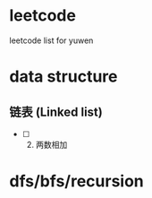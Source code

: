 # leetcode
leetcode list for yuwen

# data structure

## 链表 (Linked list)
- [ ] 2. 两数相加

# dfs/bfs/recursion
